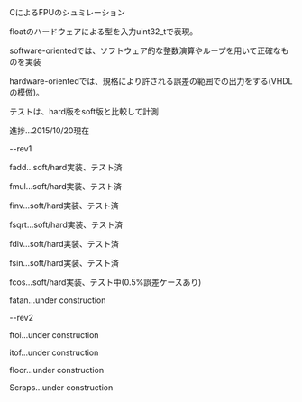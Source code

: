 CによるFPUのシュミレーション

floatのハードウェアによる型を入力uint32_tで表現。

software-orientedでは、ソフトウェア的な整数演算やループを用いて正確なものを実装

hardware-orientedでは、規格により許される誤差の範囲での出力をする(VHDLの模倣)。

テストは、hard版をsoft版と比較して計測

進捗...2015/10/20現在

--rev1

fadd...soft/hard実装、テスト済

fmul...soft/hard実装、テスト済

finv...soft/hard実装、テスト済

fsqrt...soft/hard実装、テスト済

fdiv...soft/hard実装、テスト済

fsin...soft/hard実装、テスト済

fcos...soft/hard実装、テスト中(0.5%誤差ケースあり)

fatan...under construction

--rev2

ftoi...under construction

itof...under construction

floor...under construction

Scraps...under construction

